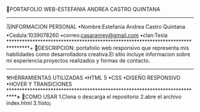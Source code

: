💼PORTAFOLIO WEB-ESTEFANIA ANDREA
CASTRO QUINTANA  
*********************************************************************************
🗒️INFORMACION PERSONAL
•Nombre:Estefania Andrea Castro Quintana
•Cedula:1039078260
•correo:casaranrey@gmail.com
•clan:Tesla
********************************************************************************+
🌟DESCRIPCION:
portafolio web responsivo que representa mis habilidades como desarrolladora
creativa.El sitio incluye informacion sobre mi experiencia.proyectos realizados
y formas de contacto.
********************************************************************************
⚒️HERRAMIENTAS UTILIZADAS
•HTML 5
•CSS
•DISEÑO RESPONSIVO
•HOVER Y TRANSICIONES
*****************************************************************************+**
🚀COMO USAR
1.Clona o descarga el repositorio
2.abre el archivo index.html
3.!listo¡
